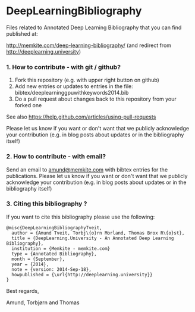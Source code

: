 DeepLearningBibliography
========================

Files related to Annotated Deep Learning Bibliography that you can find published at:

http://memkite.com/deep-learning-bibliography/ (and redirect from http://deeplearning.university)

### 1. How to contribute - with git / github?

  1. Fork this repository (e.g. with upper right button on github)
  2. Add new entries or updates to entries in the file: bibtex/deeplearninggpuwithkeywords2014.bib
  3. Do a pull request about changes back to this repository from your forked one

See also https://help.github.com/articles/using-pull-requests

Please let us know if you want or don't want that we publicly acknowledge your contribution (e.g. in blog posts about updates or in the bibliography itself)

### 2. How to contribute - with email?

Send an email to amund@memkite.com with bibtex entries for the publications. Please let us know if you want or don't want that we publicly acknowledge your contribution (e.g. in blog posts about updates or in the bibliography itself)

### 3. Citing this bibliography ?

If you want to cite this bibliography please use the following:

```
@misc{DeepLearningBibliographyTveit,
  author = {Amund Tveit, Torbj\{o}rn Morland, Thomas Brox R\{o}st},
  title = {DeepLearning.University - An Annotated Deep Learning Bibliography},
  institution = {Memkite - memkite.com}
  type = {Annotated Bibliography},
  month = {September},
  year = {2014},
  note = {version: 2014-Sep-18},
  howpublished = {\url{http://deeplearning.university}}
}
```

Best regards,

Amund, Torbjørn and Thomas


